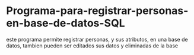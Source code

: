 # Programa-para-registrar-personas-en-base-de-datos-SQL
este programa permite registrar personas, y sus atributos, en una base de datos, tambien pueden ser editados sus datos y eliminadas de la base

